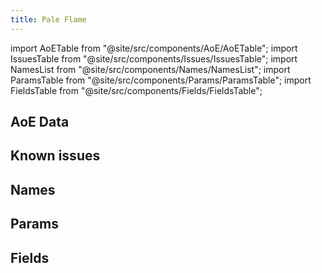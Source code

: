 ```yaml
---
title: Pale Flame
---
```


import AoETable from "@site/src/components/AoE/AoETable";
import IssuesTable from "@site/src/components/Issues/IssuesTable";
import NamesList from "@site/src/components/Names/NamesList";
import ParamsTable from "@site/src/components/Params/ParamsTable";
import FieldsTable from "@site/src/components/Fields/FieldsTable";

## AoE Data

<AoETable item_key="paleflame" data_src="artifact" />

## Known issues

<IssuesTable item_key="paleflame" data_src="artifact" />

## Names

<NamesList item_key="paleflame" data_src="artifact" />

## Params

<ParamsTable item_key="paleflame" data_src="artifact" />

## Fields

<FieldsTable item_key="paleflame" data_src="artifact" />
